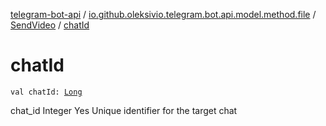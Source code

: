 [telegram-bot-api](../../index.md) / [io.github.oleksivio.telegram.bot.api.model.method.file](../index.md) / [SendVideo](index.md) / [chatId](./chat-id.md)

# chatId

`val chatId: `[`Long`](https://kotlinlang.org/api/latest/jvm/stdlib/kotlin/-long/index.html)

chat_id Integer Yes Unique identifier for the target chat

